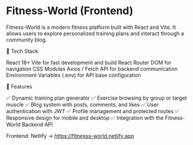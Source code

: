 # Fitness-World (Frontend)

Fitness-World is a modern fitness platform built with React and Vite.
It allows users to explore personalized training plans and interact through a community blog.

🚀 Tech Stack

React 18+
Vite for fast development and build
React Router DOM for navigation
CSS Modules
Axios / Fetch API for backend communication
Environment Variables (.env) for API base configuration

🧩 Features

✅ Dynamic training plan generator
✅ Exercise browsing by group or target muscle
✅ Blog system with posts, comments, and likes
✅ User authentication with JWT
✅ Profile management and protected routes
✅ Responsive design for mobile and desktop
✅ Integration with the Fitness-World Backend API

Frontend: Netlify → https://fitnesss-world.netlify.app
